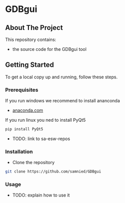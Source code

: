 # GDBgui

## About The Project
This repository contains:
* the source code for the GDBgui tool

## Getting Started
To get a local copy up and running, follow these steps.

### Prerequisites
If you run windows we recommend to install ananconda
* [anaconda.com](https://docs.anaconda.com/anaconda/install/windows/)

If you run linux you ned to install PyQt5
```sh
pip install PyQt5
```
* TODO: link to sa-esw-repos

### Installation
* Clone the repository
```sh
git clone https://github.com/samnied/GDBgui
```

### Usage
* TODO: explain how to use it
